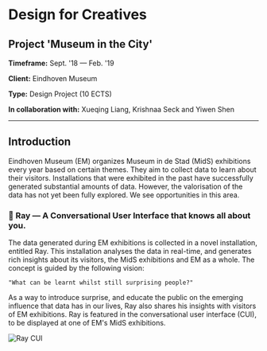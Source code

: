 # Design for Creatives

## Project 'Museum in the City'

**Timeframe:** Sept. '18 — Feb. '19

**Client:** Eindhoven Museum

**Type:** Design Project (10 ECTS)

**In collaboration with:** Xueqing Liang, Krishnaa Seck and Yiwen Shen

---


## Introduction

Eindhoven Museum (EM) organizes Museum in de Stad (MidS) exhibitions every year based on certain themes. They aim to collect data to learn about their visitors. Installations that were exhibited in the past have successfully generated substantial amounts of data. However, the valorisation of the data has not yet been fully explored. We see opportunities in this area. 

### 🤖 Ray — A Conversational User Interface that knows all about you.

The data generated during EM exhibitions is collected in a novel installation, entitled Ray. This installation analyses the data in real-time, and generates rich insights about its visitors, the MidS exhibitions and EM as a whole. The concept is guided by the following vision:

```"What can be learnt whilst still surprising people?"```

As a way to introduce surprise, and educate the public on the emerging influence that data has in our lives, Ray also shares his insights with visitors of EM exhibitions. Ray is featured in the conversational user interface (CUI), to be displayed at one of EM's MidS exhibitions. 

![Ray CUI](https://i.imgur.com/GYu7q5a.png)

